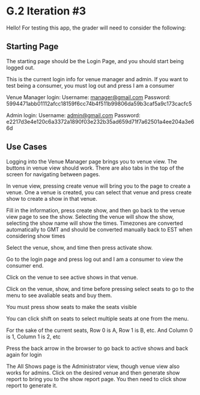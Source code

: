 # G.2 Iteration #3
Hello! For testing this app, the grader will need to consider the following:

## Starting Page

The starting page should be the Login Page, and you should start being logged out.

This is the current login info for venue manager and admin. If you want to test being a consumer, you must log out and press I am a consumer


Venue Manager login:
Username: manager@gmail.com
Password: 5994471abb01112afcc18159f6cc74b4f511b99806da59b3caf5a9c173cacfc5

Admin login:
Username: admin@gmail.com
Password: e2217d3e4e120c6a3372a1890f03e232b35ad659d71f7a62501a4ee204a3e66d


## Use Cases

Logging into the Venue Manager page brings you to venue view. The buttons in venue view should work. There are also tabs in the top of the screen for navigating between pages.

In venue view, pressing create venue will bring you to the page to create a venue. 
One a venue is created, you can select that venue and press create show to create a show in that venue.

Fill in the information, press create show, and then go back to the venue view page to see the show. Selecting the venue will show the show, selecting the show name will show the times. Timezones are converted automatically to GMT and should be converted manually back to EST when considering show times

Select the venue, show, and time then press activate show. 

Go to the login page and press log out and I am a consumer to view the consumer end.

Click on the venue to see active shows in that venue.

Click on the venue, show, and time before pressing select seats to go to the menu to see avaliable seats and buy them. 

You must press show seats to make the seats visible

You can click shift on seats to select multiple seats at one from the menu.

For the sake of the current seats, Row 0 is A, Row 1 is B, etc. And Column 0 is 1, Column 1 is 2, etc

Press the back arrow in the browser to go back to active shows and back again for login

The All Shows page is the Administrator view, though venue view also works for admins. Click on the desired venue and then generate show report to bring you to the show report page. You then need to click show report to generate it. 


